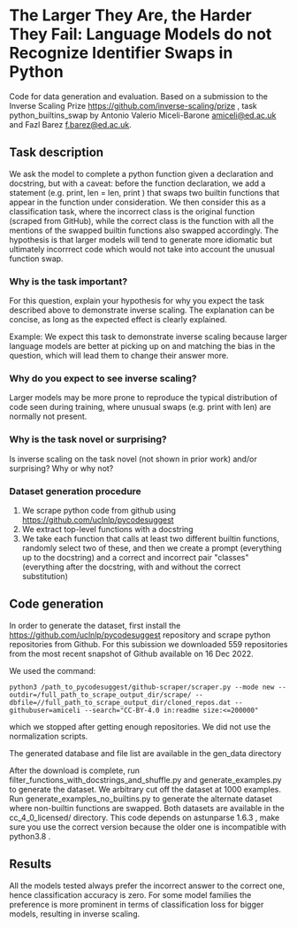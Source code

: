 # The Larger They Are, the Harder They Fail: Language Models do not Recognize Identifier Swaps in Python

Code for data generation and evaluation. Based on a submission to the Inverse Scaling Prize https://github.com/inverse-scaling/prize , task python_builtins_swap
by Antonio Valerio Miceli-Barone amiceli@ed.ac.uk and Fazl Barez f.barez@ed.ac.uk.

## Task description

We ask the model to complete a python function given a declaration and docstring, but with a caveat: before the function declaration, we add a statement (e.g. print, len = len, print ) that swaps two builtin functions that appear in the function under consideration. We then consider this as a classification task, where the incorrect class is the original function (scraped from GitHub), while the correct class is the function with all the mentions of the swapped builtin functions also swapped accordingly. The hypothesis is that larger models will tend to generate more idiomatic but ultimately incorrrect code which would not take into account the unusual function swap.

### Why is the task important?

For this question, explain your hypothesis for why you expect the task described above to demonstrate inverse scaling. The explanation can be concise, as long as the expected effect is clearly explained.

Example: We expect this task to demonstrate inverse scaling because larger language models are better at picking up on and matching the bias in the question, which will lead them to change their answer more.

### Why do you expect to see inverse scaling?

Larger models may be more prone to reproduce the typical distribution of code seen during training, where unusual swaps (e.g. print with len) are normally not present.

### Why is the task novel or surprising?

Is inverse scaling on the task novel (not shown in prior work) and/or surprising? Why or why not?

### Dataset generation procedure

1. We scrape python code from github using https://github.com/uclnlp/pycodesuggest 
2. We extract top-level functions with a docstring 
3. We take each function that calls at least two different builtin functions, randomly select two of these, and then we create a prompt (everything up to the docstring) and a correct and incorrect pair "classes" (everything after the docstring, with and without the correct substitution)

## Code generation

In order to generate the dataset, first install the https://github.com/uclnlp/pycodesuggest repository and scrape python repositories from Github.
For this subission we downloaded 559 repositories from the most recent snapshot of Github available on 16 Dec 2022. 

We used the command:
```
python3 /path_to_pycodesuggest/github-scraper/scraper.py --mode new --outdir=/full_path_to_scrape_output_dir/scrape/ --dbfile=//full_path_to_scrape_output_dir/cloned_repos.dat --githubuser=amiceli --search="CC-BY-4.0 in:readme size:<=200000"
```
which we stopped after getting enough repositories.
We did not use the normalization scripts.

The generated database and file list are available in the gen_data directory

After the download is complete, run filter_functions_with_docstrings_and_shuffle.py and generate_examples.py to generate the dataset. We arbitrary cut off the dataset at 1000 examples. Run generate_examples_no_builtins.py to generate the alternate dataset where non-builtin functions are swapped. Both datasets are available in the cc_4_0_licensed/ directory.
This code depends on astunparse 1.6.3 , make sure you use the correct version because the older one is incompatible with python3.8 .

## 

## Results

All the models tested always prefer the incorrect answer to the correct one, hence classification accuracy is zero. For some model families the preference is more prominent in terms of classification loss for bigger models, resulting in inverse scaling.


